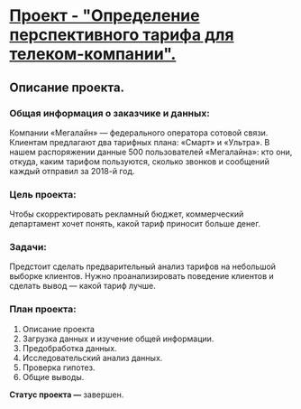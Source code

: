 # [Проект - "Определение перспективного тарифа для телеком-компании".](https://github.com/usr036943/yandex_practicum_projects/blob/main/3.%20Определение%20перспективного%20тарифа%20для%20телеком-компании/3.%20Определение%20перспективного%20тарифа%20для%20телеком-компании.ipynb)
## Описание проекта.
### Общая информация о заказчике и данных:

Компании «Мегалайн» — федерального оператора сотовой связи. Клиентам предлагают два тарифных плана: «Смарт» и «Ультра». В нашем распоряжении данные 500 пользователей «Мегалайна»: кто они, откуда, каким тарифом пользуются, сколько звонков и сообщений каждый отправил за 2018-й год.

### Цель проекта:

Чтобы скорректировать рекламный бюджет, коммерческий департамент хочет понять, какой тариф приносит больше денег.

### Задачи:

Предстоит сделать предварительный анализ тарифов на небольшой выборке клиентов. Нужно проанализировать поведение клиентов и сделать вывод — какой тариф лучше.

### План проекта:

1. Описание проекта
2. Загрузка данных и изучение общей информации.
3. Предобработка данных.
4. Исследовательский анализ данных.
5. Проверка гипотез.
6. Общие выводы.

**Статус проекта —** завершен.
